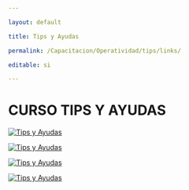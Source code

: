 ---
layout: default
title: Tips y Ayudas
permalink: /Capacitacion/Operatividad/tips/links/
editable: si
---

# CURSO TIPS Y AYUDAS


[![Tips y Ayudas](https://oasiserp-my.sharepoint.com/personal/martha_velasquez_oasiscom_com/_layouts/15/guestaccess.aspx?docid=17a675e8c01264a69ac8979da476aedea&authkey=AZVBQ6p3ukzXsaMo2IUqazQ)](https://youtu.be/gPjs6oIOcJw)


[![Tips y Ayudas](https://oasiserp-my.sharepoint.com/personal/martha_velasquez_oasiscom_com/_layouts/15/guestaccess.aspx?docid=19f08696f64b943b9bf79a3dec0f8afde&authkey=AeWP5PBmsUSKXfVgr6D9K-U)](https://oasiserp-my.sharepoint.com/personal/martha_velasquez_oasiscom_com/_layouts/15/guestaccess.aspx?docid=19f08696f64b943b9bf79a3dec0f8afde&authkey=AeWP5PBmsUSKXfVgr6D9K-U)


[![Tips y Ayudas](https://oasiserp-my.sharepoint.com/personal/martha_velasquez_oasiscom_com/_layouts/15/guestaccess.aspx?docid=14cd2a7bbbdc9473e8376f74207403e46&authkey=AdYWaD7BmkxU0b8Fj7qEbUs)](https://youtu.be/dCme3WRdhoo)


[![Tips y Ayudas](https://oasiserp-my.sharepoint.com/personal/martha_velasquez_oasiscom_com/_layouts/15/guestaccess.aspx?docid=1f9f1b68c4077432cabbd2387c969a50c&authkey=AVeCOGFTkC58o0NaekTyGUo)](https://youtu.be/W7MaeinnZ8g)







